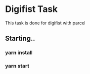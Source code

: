 
# Digifist Task


This task is done for digifist with parcel


## Starting..
### yarn install
### yarn start